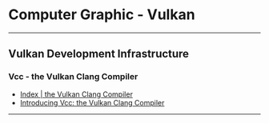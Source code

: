 # Computer Graphic - Vulkan

---

## Vulkan Development Infrastructure

### Vcc - the Vulkan Clang Compiler

* [Index | the Vulkan Clang Compiler](https://shady-gang.github.io/vcc/)
* [Introducing Vcc: the Vulkan Clang Compiler](https://xol.io/blah/introducing-vcc/)

---

